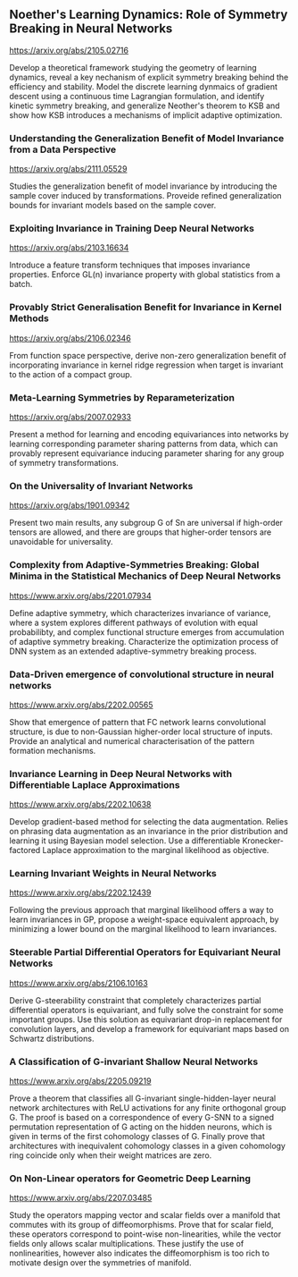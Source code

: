 ## Noether's Learning Dynamics: Role of Symmetry Breaking in Neural Networks

<https://arxiv.org/abs/2105.02716>

Develop a theoretical framework studying the geometry of learning dynamics, reveal a key nechanism of explicit symmetry breaking behind the efficiency and stability. Model the discrete learning dynmaics of gradient descent using a continuous time Lagrangian formulation, and identify kinetic symmetry breaking, and generalize Neother's theorem to KSB and show how KSB introduces a mechanisms of implicit adaptive optimization.

### Understanding the Generalization Benefit of Model Invariance from a Data Perspective

<https://arxiv.org/abs/2111.05529>

Studies the generalization benefit of model invariance by introducing the sample cover induced by transformations. Proveide refined generalization bounds for invariant models based on the sample cover. 

### Exploiting Invariance in Training Deep Neural Networks

<https://arxiv.org/abs/2103.16634>

Introduce a feature transform techniques that imposes invariance properties. Enforce GL(n) invariance property with global statistics from a batch.

### Provably Strict Generalisation Benefit for Invariance in Kernel Methods

<https://arxiv.org/abs/2106.02346>

From function space perspective, derive non-zero generalization benefit of incorporating invariance in kernel ridge regression when target is invariant to the action of a compact group.

### Meta-Learning Symmetries by Reparameterization

<https://arxiv.org/abs/2007.02933>

Present a method for learning and encoding equivariances into networks by learning corresponding parameter sharing patterns from data, which can provably represent equivariance inducing parameter sharing for any group of symmetry transformations.

### On the Universality of Invariant Networks

<https://arxiv.org/abs/1901.09342>

Present two main results, any subgroup G of Sn are universal if high-order tensors are allowed, and there are groups that higher-order tensors are unavoidable for universality.

### Complexity from Adaptive-Symmetries Breaking: Global Minima in the Statistical Mechanics of Deep Neural Networks

<https://www.arxiv.org/abs/2201.07934>

Define adaptive symmetry, which characterizes invariance of variance, where a system explores different pathways of evolution with equal probabilibty, and complex functional structure emerges from accumulation of adaptive symmetry breaking. Characterize the optimization process of DNN system as an extended adaptive-symmetry breaking process.

### Data-Driven emergence of convolutional structure in neural networks

<https://www.arxiv.org/abs/2202.00565>

Show that emergence of pattern that FC network learns convolutional structure, is due to non-Gaussian higher-order local structure of inputs. Provide an analytical and numerical characterisation of the pattern formation mechanisms.

### Invariance Learning in Deep Neural Networks with Differentiable Laplace Approximations

<https://www.arxiv.org/abs/2202.10638>

Develop gradient-based method for selecting the data augmentation. Relies on phrasing data augmentation as an invariance in the prior distribution and learning it using Bayesian model selection. Use a differentiable Kronecker-factored Laplace approximation to the marginal likelihood as objective.

### Learning Invariant Weights in Neural Networks

<https://www.arxiv.org/abs/2202.12439>

Following the previous approach that marginal likelihood offers a way to learn invariances in GP, propose a weight-space equivalent approach, by minimizing a lower bound on the marginal likelihood to learn invariances.

### Steerable Partial Differential Operators for Equivariant Neural Networks

<https://www.arxiv.org/abs/2106.10163>

Derive G-steerability constraint that completely characterizes partial differential operators is equivariant, and fully solve the constraint for some important groups. Use this solution as equivariant drop-in replacement for convolution layers, and develop a framework for equivariant maps based on Schwartz distributions.

### A Classification of G-invariant Shallow Neural Networks

<https://www.arxiv.org/abs/2205.09219>

Prove a theorem that classifies all G-invariant single-hidden-layer neural network architectures with ReLU activations for any finite orthogonal group G. The proof is based on a correspondence of every G-SNN to a signed permutation representation of G acting on the hidden neurons, which is given in terms of the first cohomology classes of G. Finally prove that architectures with inequivalent cohomology classes in a given cohomology ring coincide only when their weight matrices are zero.

### On Non-Linear operators for Geometric Deep Learning

<https://www.arxiv.org/abs/2207.03485>

Study the operators mapping vector and scalar fields over a manifold that commutes with its group of diffeomorphisms. Prove that for scalar field, these operators correspond to point-wise non-linearities, while the vector fields only allows scalar multiplications. These justify the use of nonlinearities, however also indicates the diffeomorphism is too rich to motivate design over the symmetries of manifold.